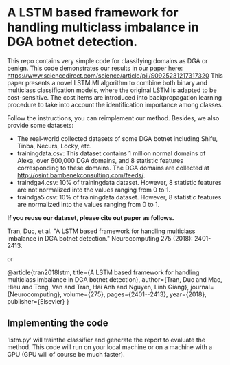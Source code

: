 # A LSTM based framework for handling multiclass imbalance in DGA botnet detection. 

This repo contains very simple code for classifying domains as DGA or benign. This code demonstrates our results in our paper here: https://www.sciencedirect.com/science/article/pii/S0925231217317320
This paper presents a novel LSTM.MI algorithm to combine both binary and multiclass classification models, where the original LSTM is adapted to be cost-sensitive. The cost items are introduced into backpropagation learning procedure to take into account the identification importance among classes.

Follow the instructions, you can reimplement our method. Besides, we also provide some datasets:

- The real-world collected datasets of some DGA botnet including Shifu, Tinba, Necurs, Locky, etc.
- trainingdata.csv: This dataset contains 1 million normal domains of Alexa, over 600,000 DGA domains, and 8 statistic features corresponding to these domains. The DGA domains are collected at http://osint.bambenekconsulting.com/feeds/.
- traindga4.csv: 10% of trainingdata dataset. However, 8 statistic features are not normalized into the values ranging from 0 to 1.
- traindga5.csv: 10% of trainingdata dataset. However, 8 statistic features are normalized into the values ranging from 0 to 1.

**If you reuse our dataset, please cite out paper as follows.**

Tran, Duc, et al. "A LSTM based framework for handling multiclass imbalance in DGA botnet detection." Neurocomputing 275 (2018): 2401-2413.

or

@article{tran2018lstm,
  title={A LSTM based framework for handling multiclass imbalance in DGA botnet detection},
  author={Tran, Duc and Mac, Hieu and Tong, Van and Tran, Hai Anh and Nguyen, Linh Giang},
  journal={Neurocomputing},
  volume={275},
  pages={2401--2413},
  year={2018},
  publisher={Elsevier}
}

## Implementing the code

'lstm.py' will trainthe classifier and generate the report to evaluate the method. This code will run on your local machine or on a machine with a GPU (GPU will of course be much faster).
  

